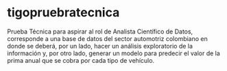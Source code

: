 # tigopruebratecnica
Prueba Técnica para aspirar al rol de Analista Científico de Datos, corresponde a una base de datos del sector automotriz colombiano en donde se deberá, por un lado, hacer un análisis exploratorio de la información y, por otro lado, generar un modelo para predecir el valor de la prima anual que se cobra por cada tipo de vehículo. 
